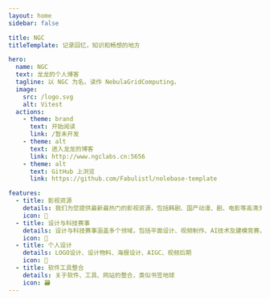 ```yaml
---
layout: home
sidebar: false

title: NGC
titleTemplate: 记录回忆，知识和畅想的地方

hero:
  name: NGC
  text: 龙龙的个人博客
  tagline: 以 NGC 为名，读作 NebulaGridComputing，
  image:
    src: /logo.svg
    alt: Vitest
  actions:
    - theme: brand
      text: 开始阅读
      link: /暂未开发
    - theme: alt
      text: 进入龙龙的博客
      link: http://www.ngclabs.cn:5656
    - theme: alt
      text: GitHub 上浏览
      link: https://github.com/Fabulistl/nolebase-template

features:
  - title: 影视资源
    details: 我们为您提供最新最热门的影视资源，包括韩剧、国产动漫、剧、电影等高清无广告内容。（有偿,根据资源情况需要收费）
    icon: 🌈
  - title: 设计与科技赛事
    details: 设计与科技赛事涵盖多个领域，包括平面设计、视频制作、AI技术及建模竞赛，为全球创作者提供展示才华的舞台。这些赛事不仅激发创意，还促进创新与行业交流，吸引广泛参与者。
    icon: 📃
  - title: 个人设计
    details: LOGO设计、设计物料、海报设计、AIGC、视频后期
    icon: 🚀
  - title: 软件工具整合
    details: 关于软件、工具、网站的整合，类似书签地球
    icon: 🗃
---
```


<HomePage />
